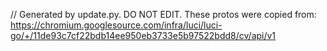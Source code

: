 // Generated by update.py. DO NOT EDIT.
These protos were copied from:
https://chromium.googlesource.com/infra/luci/luci-go/+/11de93c7cf22bdb14ee950eb3733e5b97522bdd8/cv/api/v1
